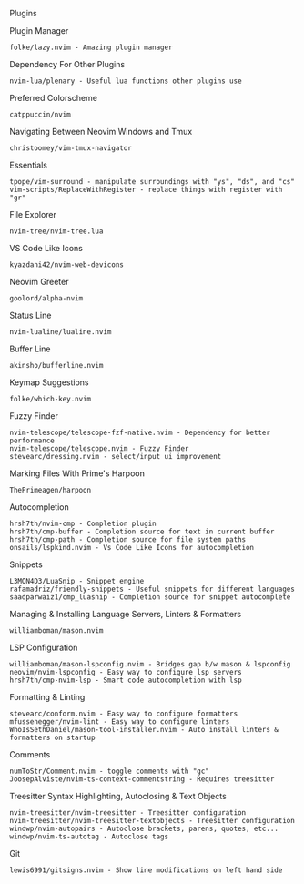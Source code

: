 Plugins

Plugin Manager

    folke/lazy.nvim - Amazing plugin manager

Dependency For Other Plugins

    nvim-lua/plenary - Useful lua functions other plugins use

Preferred Colorscheme

    catppuccin/nvim

Navigating Between Neovim Windows and Tmux

    christoomey/vim-tmux-navigator

Essentials

    tpope/vim-surround - manipulate surroundings with "ys", "ds", and "cs"
    vim-scripts/ReplaceWithRegister - replace things with register with "gr"

File Explorer

    nvim-tree/nvim-tree.lua

VS Code Like Icons

    kyazdani42/nvim-web-devicons

Neovim Greeter

    goolord/alpha-nvim

Status Line

    nvim-lualine/lualine.nvim

Buffer Line

    akinsho/bufferline.nvim

Keymap Suggestions

    folke/which-key.nvim

Fuzzy Finder

    nvim-telescope/telescope-fzf-native.nvim - Dependency for better performance
    nvim-telescope/telescope.nvim - Fuzzy Finder
    stevearc/dressing.nvim - select/input ui improvement

Marking Files With Prime's Harpoon

    ThePrimeagen/harpoon

Autocompletion

    hrsh7th/nvim-cmp - Completion plugin
    hrsh7th/cmp-buffer - Completion source for text in current buffer
    hrsh7th/cmp-path - Completion source for file system paths
    onsails/lspkind.nvim - Vs Code Like Icons for autocompletion

Snippets

    L3MON4D3/LuaSnip - Snippet engine
    rafamadriz/friendly-snippets - Useful snippets for different languages
    saadparwaiz1/cmp_luasnip - Completion source for snippet autocomplete

Managing & Installing Language Servers, Linters & Formatters

    williamboman/mason.nvim

LSP Configuration

    williamboman/mason-lspconfig.nvim - Bridges gap b/w mason & lspconfig
    neovim/nvim-lspconfig - Easy way to configure lsp servers
    hrsh7th/cmp-nvim-lsp - Smart code autocompletion with lsp

Formatting & Linting

    stevearc/conform.nvim - Easy way to configure formatters
    mfussenegger/nvim-lint - Easy way to configure linters
    WhoIsSethDaniel/mason-tool-installer.nvim - Auto install linters & formatters on startup

Comments

    numToStr/Comment.nvim - toggle comments with "gc"
    JoosepAlviste/nvim-ts-context-commentstring - Requires treesitter

Treesitter Syntax Highlighting, Autoclosing & Text Objects

    nvim-treesitter/nvim-treesitter - Treesitter configuration
    nvim-treesitter/nvim-treesitter-textobjects - Treesitter configuration
    windwp/nvim-autopairs - Autoclose brackets, parens, quotes, etc...
    windwp/nvim-ts-autotag - Autoclose tags

Git

    lewis6991/gitsigns.nvim - Show line modifications on left hand side
